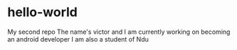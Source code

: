 # hello-world
My second repo
The name's victor and I am currently working on becoming an android developer 
I am also a student of Ndu 
